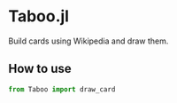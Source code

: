 Taboo.jl
================

<!-- WARNING: THIS FILE WAS AUTOGENERATED! DO NOT EDIT! -->

Build cards using Wikipedia and draw them.

## How to use

``` python
from Taboo import draw_card
```
